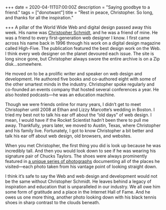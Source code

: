 +++
date = 2020-04-11T07:00:00Z
description = "Saying goodbye to a friend."
tags = ["donotwant"]
title = "Rest in peace, Christopher. So long, and thanks for all the inspiration."

+++
A pillar of the World Wide Web and digital design passed away this week. His name was [Christopher Schmidt](http://christopher.org "Christopher Schmidt"), and he was a friend of mine. He was a friend to every first-generation web designer I know. I first came across his name back in 1996 through his work on a digital design magazine called High-Five. The publication featured the best design work on the Web. I think every web designer on the planet devoured each issue. The site is long since gone, but Christopher always swore the entire archive is on a Zip disk…somewhere.

He moved on to be a prolific writer and speaker on web design and development. He authored five books and co-authored eight with some of the other smartest minds in the industry. Christopher spoke regularly and co-founded an events company that hosted several conferences a year. He also hosted podcasts—he was an education machine.

Though we were friends online for many years, I didn’t get to meet Christopher until 2008 at Ethan and Lizzy Marcotte’s wedding in Boston. I tried my best not to talk his ear off about the “old days” of web design. I mean, I would have if the Rocket Scientist hadn’t been there to pull me away. Thankfully, years later, we moved to Austin, Texas, where Christopher and his family live. Fortunately, I got to know Christopher a bit better and talk his ear off about web design, old browsers, and websites.

When you met Christopher, the first thing you did is look up because he was incredibly tall. And then you would look down to see if he was wearing his signature pair of Chucks Taylors. The shoes were always prominently featured in [a unique series of photographs](https://www.flickr.com/photos/teleject/ "photos of places Christopher visited") documenting all of the places he visited—each photo taken from his vantage point of looking straight down.

I think it’s safe to say the Web and web design and development would not be the same without Christopher Schmidt. He leaves behind a legacy of inspiration and education that is unparalleled in our industry. We all owe him some form of gratitude and a place in the Internet Hall of Fame. And he owes us one more thing, another photo looking down with his black tennis shoes in sharp contrast to the clouds beneath.